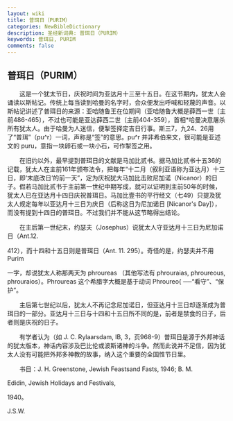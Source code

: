 ```yaml
---
layout: wiki
title: 普珥日（PURIM）
categories: NewBibleDictionary
description: 圣经新词典: 普珥日（PURIM）
keywords: 普珥日, PURIM
comments: false
---
```


## 普珥日（PURIM）

　　这是一个犹太节日，庆祝时间为亚达月十三至十五日。在这节期内，犹太人会诵读以斯帖记。传统上每当读到哈曼的名字时，会众便发出呼喊和轻蔑的声音。以斯帖记讲述了普珥日的来源：亚哈随鲁王在位期间（亚哈随鲁大概是薛西一世〔主前486-465〕，不过也可能是亚达薛西二世〔主前404-359〕，首相*哈曼决意屠杀所有犹太人。由于哈曼为人迷信，便掣签择定吉日行事。斯三7，九24、26用了“普珥”（pu^r）一词，声称是“签”的意思。pu^r 并非希伯来文，很可能是亚述文的 puru，意指一块卵石或一块小石，可作掣签之用。

　　在旧约以外，最早提到普珥日的文献是马加比贰书。据马加比贰书十五36的记载，犹太人在主前161年颁布法令，把每年“十二月（叙利亚语称为亚达月）十三日，即‘末底改日’的前一天”，定为庆祝犹大马加比击败尼加诺（Nicanor）的日子。假若马加比贰书于主前第一世纪中期写成，就可以证明到主前50年的时候，犹太人已在亚达月十四日庆祝普珥日。马加比壹书的平行经文（七49）只提及犹太人规定每年以亚达月十三日为庆日（后称这日为尼加诺日 [Nicanor's Day]），而没有提到十四日的普珥日。不过我们并不能从这节略得出结论。

　　在主后第一世纪末，约瑟夫（Josephus）说犹太人守亚达月十三日为尼加诺日（Ant.12.

412），而十四和十五日则是普珥日（Ant. 11. 295）。奇怪的是，约瑟夫并不用 Purim

一字，却说犹太人称那两天为 phroureas （其他写法有 phrouraias, phroureous, phrouraios）。Phroureas 这个希腊字大概是基于动词 Phroureo{ ──“看守”、“保护”。

　　主后第七世纪以后，犹太人不再记念尼加诺日，但亚达月十三日却逐渐成为普珥日的一部分。亚达月十三日与十四和十五日所不同的是，前者是禁食的日子，后者则是庆祝的日子。

　　有学者认为（如 J. C. Rylaarsdam, IB, 3，页968-9）普珥日是源于外邦神话的犹太版本，神话内容涉及巴比伦或波斯诸神的斗争。然而此说并不足信，因为犹太人没有可能把外邦多神教的故事，纳入这个重要的全国性节日里。

　　书目：J. H. Greenstone, Jewish Feastsand Fasts, 1946; B. M.

Edidin, Jewish Holidays and Festivals,

1940。

J.S.W.








